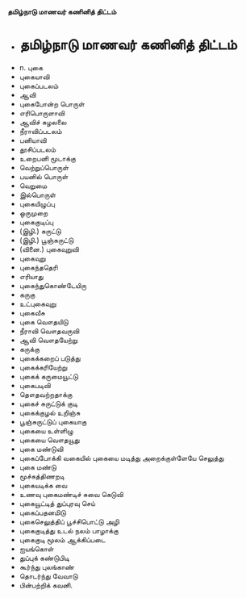 **தமிழ்நாடு மாணவர் கணினித் திட்டம்**
- # தமிழ்நாடு மாணவர் கணினித் திட்டம்
- n. புகை
- புகையாவி
- புகைப்படலம்
- ஆவி
- புகைபோன்ற பொருள்
- எரிபொருளாவி
- ஆவிச்  சுழலலை
- நீராவிப்படலம்
- பனியாவி
- தூசிப்படலம்
- உறைபனி மூடாக்கு
- வெற்றுப்பொருள்
- பயனில் பொருள்
- வெறுமை
- இல்பொருள்
- புகையிழுப்பு
- ஒருமுறை
- புகைகுடிப்பு
- (இழி.) சுருட்டு
- (இழி.) பூஞ்சுருட்டு
- (வினை.) புகைவுறுவி
- புகைவுறு
- புகைந்ததெரி
- எரியாது
- புகைந்துகொண்டேயிரு
- கருகு
- உட்புகைவுறு
- புகைவீசு
- புகை வௌதயிடு
- நீராவி வௌதவருவி
- ஆவி வௌதயேற்று
- கருக்கு
- புகைக்கறைப் படுத்து
- புகைக்கரியேற்று
- புகைக் கருமையூட்டு
- புகைபடிவி
- தௌதவற்றதாக்கு
- புகைச் சுருட்டுக் குடி
- புகைக்குழல் உறிஞ்சு
- பூஞ்சுருட்டுப் புகையாகு
- புகையை உள்ளிழு
- புகையை வௌதயூது
- புகை மண்டுவி
- புகைப்போக்கி வகையில் புகையை மடித்து அறைக்குள்ளேயே செலுத்து
- புகை மண்டு
- மூச்சுத்திணறடி
- புகையடிக்க வை
- உணவு புகைமண்டிச் சுவை கெடுவி
- புகையூட்டித் துப்புரவு செய்
- புகைப்பதனமிடு
- புகைசெலுத்திப் பூச்சிபொட்டு அழி
- புகைகுடித்து உடல் நலம் பாழாக்கு
- புகைகுடி மூலம் ஆக்கிப்படை
- ஐயங்கொள்
- துப்புக் கண்டுபிடி
- கூர்ந்து புலங்காண்
- தொடர்ந்து வேவாடு
- பின்பற்றிக் கவனி.

